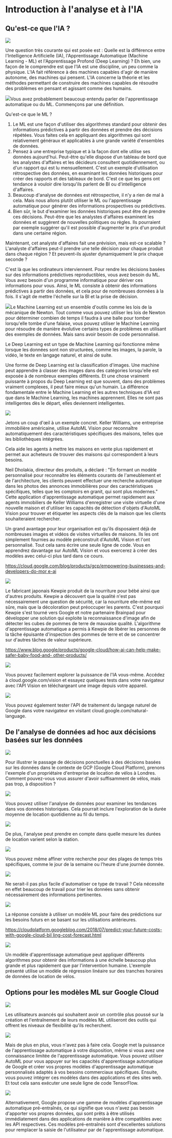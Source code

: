 ﻿# Introduction à l'analyse et à l'IA

## Qu'est-ce que l'IA ?

![](Aspose.Words.02f61423-d22a-4128-9fe5-b30dfcf24f0e.001.png)

Une question très courante qui est posée est : Quelle est la différence entre l'Intelligence Artificielle (IA), l'Apprentissage Automatique (Machine Learning - ML) et l'Apprentissage Profond (Deep Learning) ? Eh bien, une façon de le comprendre est que l'IA est une discipline, un peu comme la physique. L'IA fait référence à des machines capables d'agir de manière autonome, des machines qui pensent. L'IA concerne la théorie et les méthodes permettant de construire des machines capables de résoudre des problèmes en pensant et agissant comme des humains.

![](Aspose.Words.02f61423-d22a-4128-9fe5-b30dfcf24f0e.002.png)Vous avez probablement beaucoup entendu parler de l'apprentissage automatique ou du ML. Commençons par une définition.

Qu'est-ce que le ML ?

1. Le ML est une façon d'utiliser des algorithmes standard pour obtenir des informations prédictives à partir des données et prendre des décisions répétées. Vous faites cela en appliquant des algorithmes qui sont relativement généraux et applicables à une grande variété d'ensembles de données.
1. Pensez à une entreprise typique et à la façon dont elle utilise ses données aujourd'hui. Peut-être qu'elle dispose d'un tableau de bord que les analystes d'affaires et les décideurs consultent quotidiennement, ou d'un rapport qui est lu mensuellement. C'est un exemple d'utilisation rétrospective des données, en examinant les données historiques pour créer des rapports et des tableaux de bord. C'est ce que les gens ont tendance à vouloir dire lorsqu'ils parlent de BI ou d'intelligence d'affaires.
1. Beaucoup d'analyse de données est rétrospective, il n'y a rien de mal à cela. Mais nous allons plutôt utiliser le ML ou l'apprentissage automatique pour générer des informations prospectives ou prédictives.
1. Bien sûr, le but d'examiner les données historiques peut être de prendre ces décisions. Peut-être que les analystes d'affaires examinent les données et suggèrent de nouvelles politiques ou règles. Ils pourraient par exemple suggérer qu'il est possible d'augmenter le prix d'un produit dans une certaine région.

Maintenant, cet analyste d'affaires fait une prévision, mais est-ce scalable ? L'analyste d'affaires peut-il prendre une telle décision pour chaque produit dans chaque région ? Et peuvent-ils ajuster dynamiquement le prix chaque seconde ?

C'est là que les ordinateurs interviennent. Pour rendre les décisions basées sur des informations prédictives reproductibles, vous avez besoin du ML. Vous avez besoin d'un programme informatique pour dériver ces informations pour vous. Ainsi, le ML consiste à obtenir des informations prédictives à partir des données, et cela pour de nombreuses données à la fois. Il s'agit de mettre l'échelle sur la BI et la prise de décision.

![](Aspose.Words.02f61423-d22a-4128-9fe5-b30dfcf24f0e.003.png)Le Machine Learning est un ensemble d'outils comme les lois de la mécanique de Newton. Tout comme vous pouvez utiliser les lois de Newton pour déterminer combien de temps il faudra à une balle pour tomber lorsqu'elle tombe d'une falaise, vous pouvez utiliser le Machine Learning pour résoudre de manière évolutive certains types de problèmes en utilisant des exemples de données. Mais sans avoir besoin de code personnalisé.

Le Deep Learning est un type de Machine Learning qui fonctionne même lorsque les données sont non structurées, comme les images, la parole, la vidéo, le texte en langage naturel, et ainsi de suite.

Une forme de Deep Learning est la classification d'images. Une machine peut apprendre à classer des images dans des catégories lorsqu'elle est exposée à de nombreux exemples différents. Et une chose vraiment puissante à propos du Deep Learning est que souvent, dans des problèmes vraiment complexes, il peut faire mieux qu'un humain. La différence fondamentale entre le Machine Learning et les autres techniques d'IA est que dans le Machine Learning, les machines apprennent. Elles ne sont pas intelligentes dès le départ, elles deviennent intelligentes.

![](Aspose.Words.02f61423-d22a-4128-9fe5-b30dfcf24f0e.004.png)

Jetons un coup d'œil à un exemple concret. Keller Williams, une entreprise immobilière américaine, utilise AutoML Vision pour reconnaître automatiquement des caractéristiques spécifiques des maisons, telles que les bibliothèques intégrées.

Cela aide les agents à mettre les maisons en vente plus rapidement et permet aux acheteurs de trouver des maisons qui correspondent à leurs besoins.

Neil Dholakia, directeur des produits, a déclaré : "En formant un modèle personnalisé pour reconnaître les éléments courants de l'ameublement et de l'architecture, les clients peuvent effectuer une recherche automatique dans les photos des annonces immobilières pour des caractéristiques spécifiques, telles que les comptoirs en granit, qui sont plus modernes." Cette application d'apprentissage automatique permet rapidement aux agents immobiliers de Keller Williams d'enregistrer une visite virtuelle d'une nouvelle maison et d'utiliser les capacités de détection d'objets d'AutoML Vision pour trouver et étiqueter les aspects clés de la maison que les clients souhaiteraient rechercher.

Un grand avantage pour leur organisation est qu'ils disposaient déjà de nombreuses images et vidéos de visites virtuelles de maisons. Ils les ont simplement fournies au modèle préconstruit d'AutoML Vision et l'ont personnalisé. Tout cela sans écrire une seule ligne de code. Vous en apprendrez davantage sur AutoML Vision et vous exercerez à créer des modèles avec celui-ci plus tard dans ce cours.

[https://cloud.google.com/blog/products/gcp/empowering-businesses-and-developers-do-mor e-ai](https://cloud.google.com/blog/products/gcp/empowering-businesses-and-developers-do-more-ai)

![](Aspose.Words.02f61423-d22a-4128-9fe5-b30dfcf24f0e.005.png)

Le fabricant japonais Kewpie produit de la nourriture pour bébé ainsi que d'autres produits. Kewpie a découvert que la qualité n'est pas nécessairement une question de sécurité, car la nourriture elle-même est sûre, mais que la décoloration peut préoccuper les parents. C'est pourquoi Kewpie s'est tourné vers Google et notre partenaire Brainpad pour développer une solution qui exploite la reconnaissance d'image afin de détecter les cubes de pommes de terre de mauvaise qualité. L'algorithme d'apprentissage automatique a permis à Kewpie de libérer les personnes de la tâche épuisante d'inspection des pommes de terre et de se concentrer sur d'autres tâches de valeur supérieure.

[https://www.blog.google/products/google-cloud/how-ai-can-help-make-safer-baby-food-and- other-products/](https://www.blog.google/products/google-cloud/how-ai-can-help-make-safer-baby-food-and-other-products/)

![](Aspose.Words.02f61423-d22a-4128-9fe5-b30dfcf24f0e.006.png)

Vous pouvez facilement explorer la puissance de l'IA vous-même. Accédez à cloud.google.com/vision et essayez quelques tests dans votre navigateur avec l'API Vision en téléchargeant une image depuis votre appareil.

![](Aspose.Words.02f61423-d22a-4128-9fe5-b30dfcf24f0e.007.png)

Vous pouvez également tester l'API de traitement du langage naturel de Google dans votre navigateur en visitant cloud.google.com/natural-language.

## De l'analyse de données ad hoc aux décisions basées sur les données

![](Aspose.Words.02f61423-d22a-4128-9fe5-b30dfcf24f0e.008.png)

Pour illustrer le passage de décisions ponctuelles à des décisions basées sur les données dans le contexte de GCP (Google Cloud Platform), prenons l'exemple d'un propriétaire d'entreprise de location de vélos à Londres. Comment pouvez-vous vous assurer d'avoir suffisamment de vélos, mais pas trop, à disposition ?

![](Aspose.Words.02f61423-d22a-4128-9fe5-b30dfcf24f0e.009.png)

Vous pouvez utiliser l'analyse de données pour examiner les tendances dans vos données historiques. Cela pourrait inclure l'exploration de la durée moyenne de location quotidienne au fil du temps.

![](Aspose.Words.02f61423-d22a-4128-9fe5-b30dfcf24f0e.010.png)

De plus, l'analyse peut prendre en compte dans quelle mesure les durées de location varient selon la station.

![](Aspose.Words.02f61423-d22a-4128-9fe5-b30dfcf24f0e.011.png)

Vous pouvez même affiner votre recherche pour des plages de temps très spécifiques, comme le jour de la semaine ou l'heure d'une journée donnée.

![](Aspose.Words.02f61423-d22a-4128-9fe5-b30dfcf24f0e.012.png)

Ne serait-il pas plus facile d'automatiser ce type de travail ? Cela nécessite en effet beaucoup de travail pour trier les données sans obtenir nécessairement des informations pertinentes.

![](Aspose.Words.02f61423-d22a-4128-9fe5-b30dfcf24f0e.013.png)

La réponse consiste à utiliser un modèle ML pour faire des prédictions sur les besoins futurs en se basant sur les utilisations antérieures.

[https://cloudplatform.googleblog.com/2018/07/predict-your-future-costs-with-google-cloud-bil ling-cost-forecast.html](https://cloudplatform.googleblog.com/2018/07/predict-your-future-costs-with-google-cloud-billing-cost-forecast.html)

![](Aspose.Words.02f61423-d22a-4128-9fe5-b30dfcf24f0e.014.png)

Un modèle d'apprentissage automatique peut appliquer différents algorithmes pour obtenir des informations à une échelle beaucoup plus grande et plus rapidement que par l'intervention humaine. L'exemple présenté utilise un modèle de régression linéaire sur des tranches horaires de données de location de vélos.

## Options pour les modèles ML sur Google Cloud

![](Aspose.Words.02f61423-d22a-4128-9fe5-b30dfcf24f0e.015.png)

Les utilisateurs avancés qui souhaitent avoir un contrôle plus poussé sur la création et l'entraînement de leurs modèles ML utiliseront des outils qui offrent les niveaux de flexibilité qu'ils recherchent.

![](Aspose.Words.02f61423-d22a-4128-9fe5-b30dfcf24f0e.016.png)

Mais de plus en plus, vous n'avez pas à faire cela. Google met la puissance de l'apprentissage automatique à votre disposition, même si vous avez une connaissance limitée de l'apprentissage automatique. Vous pouvez utiliser AutoML pour vous appuyer sur les capacités d'apprentissage automatique de Google et créer vos propres modèles d'apprentissage automatique personnalisés adaptés à vos besoins commerciaux spécifiques. Ensuite, vous pouvez intégrer ces modèles dans des applications et des sites web. Et tout cela sans exécuter une seule ligne de code TensorFlow.

![](Aspose.Words.02f61423-d22a-4128-9fe5-b30dfcf24f0e.017.png)

Alternativement, Google propose une gamme de modèles d'apprentissage automatique pré-entraînés, ce qui signifie que vous n'avez pas besoin d'apporter vos propres données, qui sont prêts à être utilisés immédiatement dans des applications de manière à être compatibles avec les API respectives. Ces modèles pré-entraînés sont d'excellentes solutions pour remplacer la saisie de l'utilisateur par de l'apprentissage automatique.
